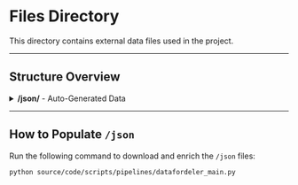 # Files Directory

This directory contains external data files used in the project.

---

## Structure Overview

<details>
<summary><strong>/json/</strong> - Auto-Generated Data</summary>

- Collection of JSON files related to geographical and address information.
- Examples:
  - `DAGI_Kommuneinddeling_1.json`
  - `DAR_Adresse_1.json`
  - etc.

**Note:** These files are **ignored by Git** to keep the repository clean and lightweight.

</details>

---

## How to Populate `/json`

Run the following command to download and enrich the `/json` files:

```bash
python source/code/scripts/pipelines/datafordeler_main.py